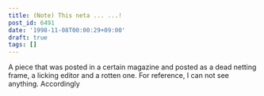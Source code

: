 ```yaml
---
title: (Note) This neta ... ...!
post_id: 6491
date: '1998-11-08T00:00:29+09:00'
draft: true
tags: []
---
```


A piece that was posted in a certain magazine and posted as a dead netting frame, a licking editor and a rotten one. For reference, I can not see anything. Accordingly
